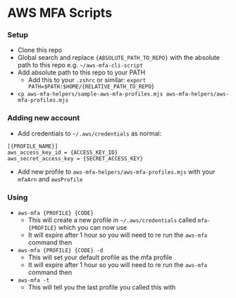 # AWS MFA Scripts

### Setup

- Clone this repo
- Global search and replace `{ABSOLUTE_PATH_TO_REPO}` with the absolute path to this repo e.g. `~/aws-mfa-cli-script`
- Add absolute path to this repo to your PATH
  - Add this to your `.zshrc` or similar: `export PATH=$PATH:$HOME/{RELATIVE_PATH_TO_REPO}`
- `cp aws-mfa-helpers/sample-aws-mfa-profiles.mjs aws-mfa-helpers/aws-mfa-profiles.mjs`

### Adding new account

- Add credentials to `~/.aws/credentials` as normal:
```
[{PROFILE_NAME}]
aws_access_key_id = {ACCESS_KEY_ID}
aws_secret_access_key = {SECRET_ACCESS_KEY}
```
- Add new profile to `aws-mfa-helpers/aws-mfa-profiles.mjs` with your `mfaArn` and `awsProfile`

### Using

- `aws-mfa {PROFILE} {CODE}`
    - This will create a new profile in `~/.aws/credentials` called `mfa-{PROFILE}` which you can now use
    - It will expire after 1 hour so you will need to re run the `aws-mfa` command then
- `aws-mfa {PROFILE} {CODE} -d`
    - This will set your default profile as the mfa profile
    - It will expire after 1 hour so you will need to re run the `aws-mfa` command then
- `aws-mfa -t`
    - This will tell you the last profile you called this with
